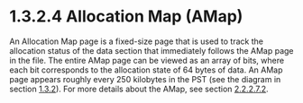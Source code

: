 <html dir="LTR" xmlns:mshelp="http://msdn.microsoft.com/mshelp" xmlns:ddue="http://ddue.schemas.microsoft.com/authoring/2003/5" xmlns:xlink="http://www.w3.org/1999/xlink" xmlns:tool="http://www.microsoft.com/tooltip">
    <head>
        <meta http-equiv="Content-Type" content="text/html; CHARSET=utf-8"></meta>
        <meta name="save" content="history"></meta>
        <title>1.3.2.4 Allocation Map (AMap)</title>
        <xml>
            <mshelp:toctitle title="1.3.2.4 Allocation Map (AMap)"></mshelp:toctitle>
            <mshelp:rltitle title="[MS-PST]: Allocation Map (AMap)"></mshelp:rltitle>
            <mshelp:keyword index="A" term="2d29c497-b5d2-4fb1-b8cf-c888104362a4"></mshelp:keyword>
            <mshelp:attr name="DCSext.ContentType" value="open specification"></mshelp:attr>
            <mshelp:attr name="AssetID" value="2d29c497-b5d2-4fb1-b8cf-c888104362a4"></mshelp:attr>
            <mshelp:attr name="TopicType" value="kbRef"></mshelp:attr>
            <mshelp:attr name="DCSext.Title" value="[MS-PST]: Allocation Map (AMap)" />
        </xml>
    </head>
    <body>
        <div id="header">
            <h1 class="heading">1.3.2.4 Allocation Map (AMap)</h1>
        </div>
        <div id="mainSection">
            <div id="mainBody">
                <div id="allHistory" class="saveHistory"></div>
                <div id="sectionSection0" class="section" name="collapseableSection">
                    

<p>An Allocation Map page is a fixed-size page that is used to
track the allocation status of the data section that immediately follows the
AMap page in the file. The entire AMap page can be viewed as an array of bits,
where each bit corresponds to the allocation state of 64 bytes of data. An AMap
page appears roughly every 250 kilobytes in the PST (see the diagram in section
<a href="6b57253b-0853-47bb-99bb-d4b8f78105f0.md">1.3.2</a>). For more
details about the AMap, see section <a href="60466ef4-af15-49b6-8413-b3a72f0e9bdb.md">2.2.2.7.2</a>.</p>
                </div>
            </div>
        </div>
    </body>
</html>